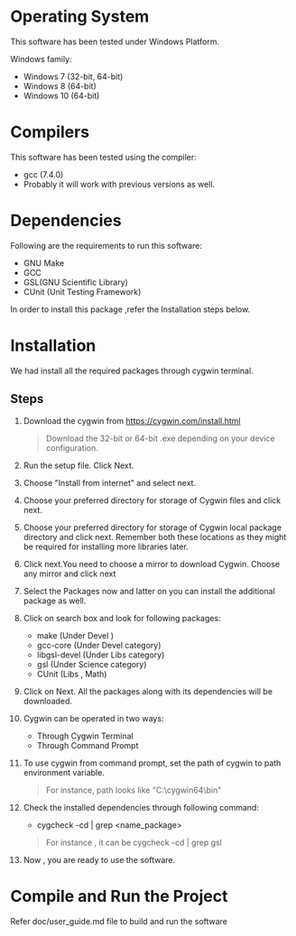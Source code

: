 # Operating System

This software has been tested under Windows Platform.

Windows family:
* Windows 7 (32-bit, 64-bit)
* Windows 8 (64-bit)
* Windows 10 (64-bit)

# Compilers

This software has been tested using the compiler:

* gcc (7.4.0)
* Probably it will work with previous versions as well.

# Dependencies

Following are the requirements to run this software:

* GNU Make
* GCC
* GSL(GNU Scientific Library)
* CUnit (Unit Testing Framework)

In order to install this package ,refer the Installation steps below.

# Installation

We had install all the required packages through cygwin terminal.

## Steps

1. Download the cygwin from https://cygwin.com/install.html
	>Download the 32-bit or 64-bit .exe depending on your device configuration.

2. Run the setup file. Click Next.

3. Choose "Install from internet" and select next.

4. Choose your preferred directory for storage of Cygwin files and click next.

5. Choose your preferred directory for storage of Cygwin local package directory and click next.
   Remember both these locations as they might be required for installing more libraries later.

6. Click next.You need to choose a mirror to download Cygwin. Choose any mirror and click next

7. Select the Packages now and latter on you can install the additional package as well.

8. Click on search box and look for following packages:
	* make (Under Devel )
	* gcc-core (Under Devel category)
	* libgsl-devel (Under Libs category)
	* gsl (Under Science category)
	* CUnit (Libs , Math)

9. Click on Next. All the packages along with its dependencies will be downloaded.

10. Cygwin can be operated in two ways:
	* Through Cygwin Terminal
	* Through Command Prompt

11. To use cygwin from command prompt, set the path of cygwin to path environment variable.
	> For instance, path looks like "C:\cygwin64\bin"

12. Check the installed dependencies through following command:
	* cygcheck -cd | grep <name_package>
	> For instance , it can be cygcheck -cd | grep gsl

13. Now , you are ready to use the software.

# Compile and Run the Project

Refer doc/user_guide.md file to build and run the software

